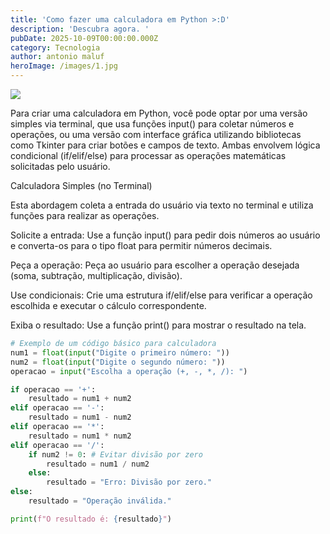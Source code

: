 ```yaml
---
title: 'Como fazer uma calculadora em Python >:D'
description: 'Descubra agora. '
pubDate: 2025-10-09T00:00:00.000Z
category: Tecnologia
author: antonio maluf
heroImage: /images/1.jpg
---
```


![](/images/Graficos-em-python-1.png)

Para criar uma calculadora em Python, você pode optar por uma versão simples via terminal, que usa funções input() para coletar números e operações, ou uma versão com interface gráfica utilizando bibliotecas como Tkinter para criar botões e campos de texto. Ambas envolvem lógica condicional (if/elif/else) para processar as operações matemáticas solicitadas pelo usuário.

Calculadora Simples (no Terminal)

Esta abordagem coleta a entrada do usuário via texto no terminal e utiliza funções para realizar as operações.

Solicite a entrada: Use a função input() para pedir dois números ao usuário e converta-os para o tipo float para permitir números decimais.

Peça a operação: Peça ao usuário para escolher a operação desejada (soma, subtração, multiplicação, divisão).

Use condicionais: Crie uma estrutura if/elif/else para verificar a operação escolhida e executar o cálculo correspondente.

Exiba o resultado: Use a função print() para mostrar o resultado na tela.

```python
# Exemplo de um código básico para calculadora
num1 = float(input("Digite o primeiro número: "))
num2 = float(input("Digite o segundo número: "))
operacao = input("Escolha a operação (+, -, *, /): ")

if operacao == '+':
    resultado = num1 + num2
elif operacao == '-':
    resultado = num1 - num2
elif operacao == '*':
    resultado = num1 * num2
elif operacao == '/':
    if num2 != 0: # Evitar divisão por zero
        resultado = num1 / num2
    else:
        resultado = "Erro: Divisão por zero."
else:
    resultado = "Operação inválida."

print(f"O resultado é: {resultado}")
```
